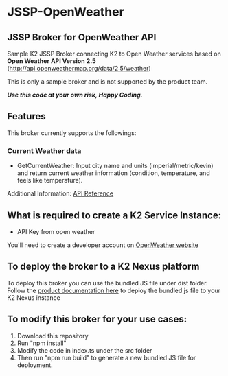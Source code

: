 # JSSP-OpenWeather
 
 ## JSSP Broker for OpenWeather API
 Sample K2 JSSP Broker connecting K2 to Open Weather services based on **Open Weather API Version 2.5** (http://api.openweathermap.org/data/2.5/weather)
 

This is only a sample broker and is not supported by the product team.
 
 ***Use this code at your own risk, Happy Coding.***
  
 ## Features
 This broker currently supports the followings:
 
 ### Current Weather data
 - GetCurrentWeather: Input city name and units (imperial/metric/kevin) and return current weather information (condition, temperature, and feels like temperature).
 
Additional Information:  [API Reference](https://openweathermap.org/current)

## What is required to create a K2 Service Instance:
- API Key from open weather

You'll need to create a developer account on [OpenWeather website](https://openweather.org)


## To deploy the broker to a K2 Nexus platform
To deploy this broker you can use the bundled JS file under dist folder. Follow the [product documentation here](https://help.k2.com/onlinehelp/platform/userguide/current/default.htm#../Subsystems/Default/Content/Extend/JS-Broker/JSSPRegister.htm%3FTocPath%3DDevelop%7CExtending%2520the%2520K2%2520Nexus%2520Platform%7CCustom%2520Service%2520Types%2520with%2520the%2520JavaScript%2520Service%2520Provider%2520(JSSP)%7C_____8) to deploy the bundled js file to your K2 Nexus instance

## To modify this broker for your use cases:
1. Download this repository
2. Run "npm install"
3. Modify the code in index.ts under the src folder
4. Then run "npm run build" to generate a new bundled JS file for deployment.
